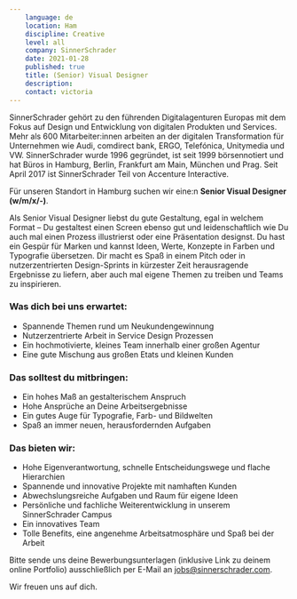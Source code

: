 ```yaml
---
    language: de
    location: Ham
    discipline: Creative
    level: all
    company: SinnerSchrader
    date: 2021-01-28
    published: true
    title: (Senior) Visual Designer
    description: 
    contact: victoria
---
```


SinnerSchrader gehört zu den führenden Digitalagenturen Europas mit dem Fokus auf Design und Entwicklung von digitalen Produkten und Services. Mehr als 600 Mitarbeiter:innen arbeiten an der digitalen Transformation für Unternehmen wie Audi, comdirect bank, ERGO, Telefónica, Unitymedia und VW. SinnerSchrader wurde 1996 gegründet, ist seit 1999 börsennotiert und hat Büros in Hamburg, Berlin, Frankfurt am Main, München und Prag. Seit April 2017 ist SinnerSchrader Teil von Accenture Interactive.
 
Für unseren Standort in Hamburg suchen wir eine:n **Senior Visual Designer (w/m/x/-)**.

Als Senior Visual Designer liebst du gute Gestaltung, egal in welchem Format – Du gestaltest einen Screen ebenso gut und leidenschaftlich wie Du auch mal einen Prozess illustrierst oder eine Präsentation designst. Du hast ein Gespür für Marken und kannst Ideen, Werte, Konzepte in Farben und Typografie übersetzen. Dir macht es Spaß in einem Pitch oder in nutzerzentrierten Design-Sprints in kürzester Zeit herausragende Ergebnisse zu liefern, aber auch mal eigene Themen zu treiben und Teams zu inspirieren.
 
### Was dich bei uns erwartet: 
 
- Spannende Themen rund um Neukundengewinnung
- Nutzerzentrierte Arbeit in Service Design Prozessen
- Ein hochmotivierte, kleines Team innerhalb einer großen Agentur
- Eine gute Mischung aus großen Etats und kleinen Kunden
 
### Das solltest du mitbringen: 
 
- Ein hohes Maß an gestalterischem Anspruch
- Hohe Ansprüche an Deine Arbeitsergebnisse
- Ein gutes Auge für Typografie, Farb- und Bildwelten
- Spaß an immer neuen, herausfordernden Aufgaben
 
### Das bieten wir:
 
- Hohe Eigenverantwortung, schnelle Entscheidungswege und flache Hierarchien
- Spannende und innovative Projekte mit namhaften Kunden
- Abwechslungsreiche Aufgaben und Raum für eigene Ideen
- Persönliche und fachliche Weiterentwicklung in unserem SinnerSchrader Campus
- Ein innovatives Team
- Tolle Benefits, eine angenehme Arbeitsatmosphäre und Spaß bei der Arbeit
 
Bitte sende uns deine Bewerbungsunterlagen (inklusive Link zu deinem online Portfolio) ausschließlich per E-Mail an <jobs@sinnerschrader.com>. 
 
Wir freuen uns auf dich.
